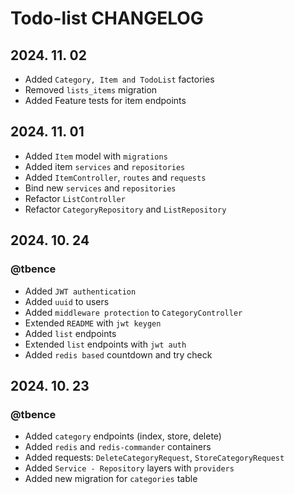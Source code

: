 # Todo-list CHANGELOG

## 2024. 11. 02
- Added `Category, Item and TodoList` factories
- Removed `lists_items` migration
- Added Feature tests for item endpoints

## 2024. 11. 01
- Added `Item` model with `migrations`
- Added item `services` and `repositories`
- Added `ItemController`, `routes` and `requests`
- Bind new `services` and `repositories`
- Refactor `ListController`
- Refactor `CategoryRepository` and `ListRepository`

## 2024. 10. 24
### @tbence
- Added `JWT authentication`
- Added `uuid` to users
- Added `middleware protection` to `CategoryController`
- Extended `README` with `jwt keygen`
- Added `list` endpoints
- Extended `list` endpoints with `jwt auth`
- Added `redis based` countdown and try check

## 2024. 10. 23
### @tbence
- Added `category` endpoints (index, store, delete)
- Added `redis` and `redis-commander` containers
- Added requests: `DeleteCategoryRequest`, `StoreCategoryRequest`
- Added `Service - Repository` layers with `providers`
- Added new migration for `categories` table
